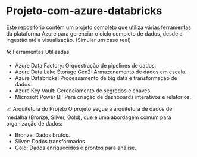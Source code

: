 # Projeto-com-azure-databricks

Este repositório contém um projeto completo que utiliza várias ferramentas da plataforma Azure para gerenciar o ciclo completo de dados, desde a ingestão até a visualização. (Simular um caso real)

🛠️ Ferramentas Utilizadas

- Azure Data Factory: Orquestração de pipelines de dados.
- Azure Data Lake Storage Gen2: Armazenamento de dados em escala.
- Azure Databricks: Processamento de big data e transformação de dados.
- Azure Key Vault: Gerenciamento de segredos e chaves.
- Microsoft Power BI: Para criação de dashboards interativos e relatórios.


📈 Arquitetura do Projeto
O projeto segue a arquitetura de dados de medalha (Bronze, Silver, Gold), que é uma abordagem comum para organização de dados:

- Bronze: Dados brutos.
- Silver: Dados transformados.
- Gold: Dados enriquecidos e prontos para análise.


